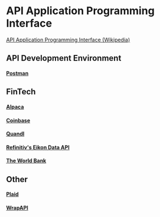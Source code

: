 # API Application Programming Interface
[API Application Programming Interface (Wikipedia)](https://en.wikipedia.org/wiki/API)<br>



## API Development Environment

#### [Postman](https://learning.postman.com)



## FinTech

#### [Alpaca](https://alpaca.markets/docs/)
#### [Coinbase](https://developers.coinbase.com)
#### [Quandl](https://docs.quandl.com/docs)
#### [Refinitiv's Eikon Data API](https://developers.refinitiv.com/en/api-catalog/eikon/eikon-data-api)
#### [The World Bank](https://datahelpdesk.worldbank.org/knowledgebase/articles/889386-developer-information-overview)



## Other

#### [Plaid](https://plaid.com/docs/)
#### [WrapAPI](https://wrapapi.com/docs/GettingStarted)
